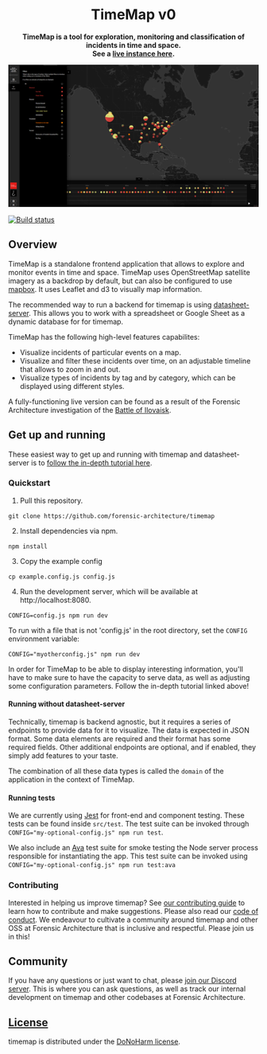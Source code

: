 <h1 align="center">
  TimeMap v0
</h1>

<p align="center">
  <strong>TimeMap is a tool for exploration, monitoring and classification of incidents in time and space.<br>See a <a href="https://blmprotests.forensic-architecture.org">live instance here</a>.</strong><br>
</p>

![](docs/example-timemap.png)

[![Build status](https://travis-ci.com/forensic-architecture/timemap.svg?branch=develop)](https://travis-ci.com/forensic-architecture/timemap)

## Overview

TimeMap is a standalone frontend application that allows to explore and monitor events in time and space. TimeMap uses OpenStreetMap satellite imagery as a backdrop by default, but can also be configured to use [mapbox](https://www.mapbox.com/). It uses Leaflet and d3 to visually map information.

The recommended way to run a backend for timemap is using [datasheet-server](https://github.com/forensic-architecture/datasheet-server). This allows you to work with a spreadsheet or Google Sheet as a dynamic database for for timemap.

TimeMap has the following high-level features capabilites:

- Visualize incidents of particular events on a map.
- Visualize and filter these incidents over time, on an adjustable timeline that allows to zoom in and out.
- Visualize types of incidents by tag and by category, which can be displayed using different styles.

A fully-functioning live version can be found as a result of the Forensic Architecture investigation of the [Battle of Ilovaisk](https://ilovaisk.forensic-architecture.org).

## Get up and running

These easiest way to get up and running with timemap and datasheet-server is to
[follow the in-depth tutorial here](https://forensic-architecture.org/investigation/timemap-for-cartographic-platforms).

### Quickstart

1. Pull this repository.

```shell
git clone https://github.com/forensic-architecture/timemap
```

2. Install dependencies via npm.

```shell
npm install
```

3. Copy the example config

```shell
cp example.config.js config.js
```

4. Run the development server, which will be available at http://localhost:8080.

```shell
CONFIG=config.js npm run dev
```

To run with a file that is not 'config.js' in the root directory, set the `CONFIG` environment variable:

```
CONFIG="myotherconfig.js" npm run dev
```

In order for TimeMap to be able to display interesting information, you'll have to make sure to have the capacity to serve data, as well as adjusting some configuration parameters. Follow the in-depth tutorial linked above!

#### Running without datasheet-server

Technically, timemap is backend agnostic, but it requires a series of endpoints to provide data for it to visualize. The data is expected in JSON format. Some data elements are required and their format has some required fields. Other additional endpoints are optional, and if enabled, they simply add features to your taste.

The combination of all these data types is called the `domain` of the application in the context of TimeMap.

#### Running tests

We are currently using [Jest](https://jestjs.io/) for front-end and component testing. These tests can be found inside `src/test`. The test suite can be invoked through `CONFIG="my-optional-config.js" npm run test`.

We also include an [Ava](https://github.com/avajs/ava) test suite for smoke testing the Node server process responsible for instantiating the app. This test suite can be invoked using `CONFIG="my-optional-config.js" npm run test:ava`

### Contributing

Interested in helping us improve timemap? See [our contributing guide](CONTRIBUTING.md) to learn how to contribute and make suggestions. Please also read our [code of conduct](CODE_OF_CONDUCT.md). We endeavour to cultivate a community around timemap and other OSS at Forensic Architecture that is inclusive and respectful. Please join us in this!

## Community

If you have any questions or just want to chat, please [join our Discord server](https://discord.gg/PjHKHJD5KX). This is where you can ask questions, as well as track our internal development on timemap and other codebases at Forensic Architecture.

## [License](LICENSE.md)

timemap is distributed under the [DoNoHarm license](https://github.com/raisely/NoHarm).
